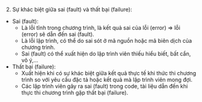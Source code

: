 2. Sự khác biệt giữa sai (fault) và thất bại (failure):

- Sai (fault):
   + Là lỗi tĩnh trong chương trình, là kết quả sai của lỗi (error) => lỗi (error) sẽ dẫn đến sai (fault).
   + Là lỗi lập trình, có thể do sai sót ở mã nguồn hoặc mã biên dịch của chương trình.
   + Sai (fault) có thể xuất hiện do lập trình viên thiếu hiểu biết, bất cẩn, vô ý,...
- Thất bại (failure):
   + Xuất hiện khi có sự khác biệt giữa kết quả thực tế khi thức thi chương trình so với yêu cầu đặc tả hoặc kết quả mà lập trình viên mong đợi.
   + Các lập trình viên gây ra sai (fault) trong code, tài liệu dẫn đến khi thực thi chương trình gặp thất bại (failure).

